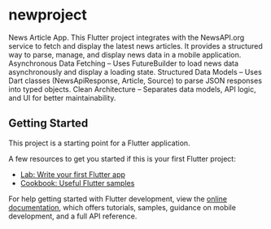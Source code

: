 # newproject

News Article App.
This Flutter project integrates with the NewsAPI.org service to fetch and display the latest news articles. It provides a structured way to parse, manage, and display news data in a mobile application.
Asynchronous Data Fetching – Uses FutureBuilder to load news data asynchronously and display a loading state.
Structured Data Models – Uses Dart classes (NewsApiResponse, Article, Source) to parse JSON responses into typed objects.
Clean Architecture – Separates data models, API logic, and UI for better maintainability.
## Getting Started

This project is a starting point for a Flutter application.

A few resources to get you started if this is your first Flutter project:

- [Lab: Write your first Flutter app](https://docs.flutter.dev/get-started/codelab)
- [Cookbook: Useful Flutter samples](https://docs.flutter.dev/cookbook)

For help getting started with Flutter development, view the
[online documentation](https://docs.flutter.dev/), which offers tutorials,
samples, guidance on mobile development, and a full API reference.
